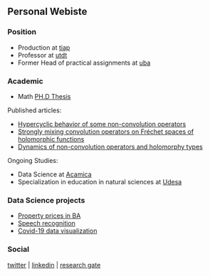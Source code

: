 ## Personal Webiste
### Position
- Production at [tiap](https://www.tiapsa.com/)
- Professor at [utdt](https://www.utdt.edu/)
- Former Head of practical assignments at [uba](http://web.dm.uba.ar/)


### Academic

- Math [PH.D Thesis](https://bibliotecadigital.exactas.uba.ar/collection/tesis/document/tesis_n6068_Savransky)

Published articles:
- [Hypercyclic behavior of some non-convolution operators](http://www.mathjournals.org/jot/2017-077-001/2017-077-001-003.html)
- [Strongly mixing convolution operators on Fréchet spaces of holomorphic functions](https://link.springer.com/article/10.1007/s00020-014-2182-5)
- [Dynamics of non-convolution operators and holomorphy types](https://www.sciencedirect.com/science/article/abs/pii/S0022247X18306814)

Ongoing Studies:
- Data Science at [Acamica](https://www.acamica.com/)
- Specialization in education in natural sciences at [Udesa](https://udesa.edu.ar/)


### Data Science projects

- [Property prices in BA](https://github.com/msavransky/properati)
- [Speech recognition](https://msavransky.github.io/Speech-Recognition/)
- [Covid-19 data visualization](https://github.com/msavransky/covid)

### Social 
[twitter](https://twitter.com/MartinSavransky) | [linkedin](https://www.linkedin.com/in/martin-savransky-24596836/) | [research gate](https://www.researchgate.net/profile/Martin-Savransky) 
